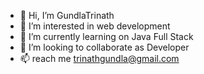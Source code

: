 - 👋 Hi, I’m GundlaTrinath
- 👀 I’m interested in web development
- 🌱 I’m currently learning on Java Full Stack
- 💞️ I’m looking to collaborate as Developer
- 📫 reach me trinathgundla@gmail.com

<!---
GundlaTrinath/GundlaTrinath is a ✨ special ✨ repository because its `README.md` (this file) appears on your GitHub profile.
You can click the Preview link to take a look at your changes.
--->
